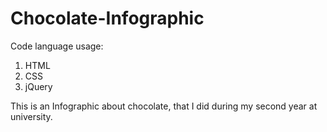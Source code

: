 # Chocolate-Infographic
Code language usage:
 1. HTML
 2. CSS
 3. jQuery
 
This is an Infographic about chocolate, that I did during my second year at university.

